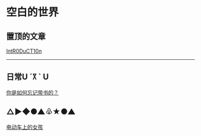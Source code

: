 # 空白的世界

## 置顶的文章

[IntR0DuCT10n](/introduction)

---

## 日常U ´꓃ ` U

[你是如何忘记带书的？](/how_do_you_forget_books)

## △▶◆●▲♧★●▲

[电动车上的女孩](/the_girl_on_ddc)
